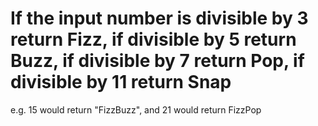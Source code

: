 # If the input number is divisible by 3 return Fizz, if divisible by 5 return Buzz, if divisible by 7 return Pop, if divisible by 11 return Snap
e.g. 15 would return "FizzBuzz", and 21 would return FizzPop